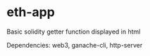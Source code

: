# eth-app
Basic solidity getter function displayed in html

Dependencies: web3, ganache-cli, http-server

